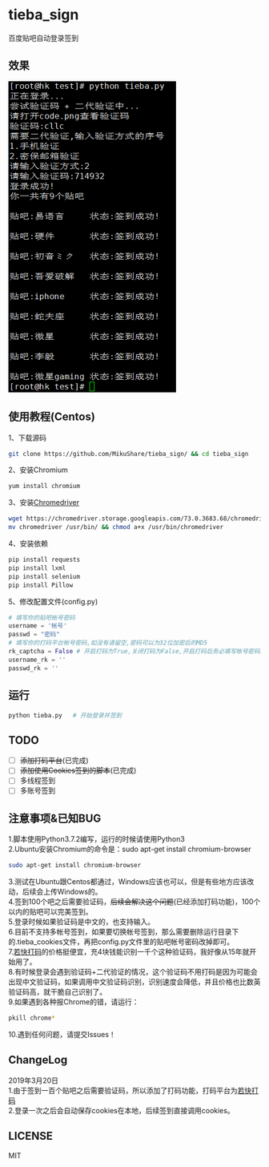 # tieba_sign
百度贴吧自动登录签到
## 效果
![效果](./view.png)

## 使用教程(Centos)
1、下载源码
``` sh
git clone https://github.com/MikuShare/tieba_sign/ && cd tieba_sign
```
2、安装Chromium<br>
``` sh
yum install chromium
```
3、安装[Chromedriver](https://chromedriver.storage.googleapis.com/index.html?path=73.0.3683.68/)<br>
``` sh
wget https://chromedriver.storage.googleapis.com/73.0.3683.68/chromedriver_linux64.zip && unzip chromedriver_linux64.zip
mv chromedriver /usr/bin/ && chmod a+x /usr/bin/chromedriver
```
4、安装依赖
``` sh
pip install requests
pip install lxml
pip install selenium
pip install Pillow
```
5、修改配置文件(config.py)
``` python
# 填写你的贴吧帐号密码
username = '帐号'
passwd = "密码"
# 填写你的打码平台帐号密码,如没有请留空,密码可以为32位加密后的MD5
rk_captcha = False # 开启打码为True,关闭打码为False,开启打码后务必填写帐号密码。
username_rk = ''
passwd_rk = ''
```
## 运行
``` sh
python tieba.py   # 开始登录并签到
```

## TODO
- [ ] ~~添加打码平台~~(已完成)
- [ ] ~~添加使用Cookies签到的脚本~~(已完成)
- [ ] 多线程签到
- [ ] 多账号签到
## 注意事项&已知BUG
1.脚本使用Python3.7.2编写，运行的时候请使用Python3<br>
2.Ubuntu安装Chromium的命令是：sudo apt-get install chromium-browser
``` sh
sudo apt-get install chromium-browser
```
3.测试在Ubuntu跟Centos都通过，Windows应该也可以，但是有些地方应该改动，后续会上传Windows的。<br>
4.签到100个吧之后需要验证码，~~后续会解决这个问题~~(已经添加打码功能)，100个以内的贴吧可以完美签到。<br>
5.登录时候如果验证码是中文的，也支持输入。<br>
6.目前不支持多帐号签到，如果要切换帐号签到，那么需要删除运行目录下的.tieba_cookies文件，再把config.py文件里的贴吧帐号密码改掉即可。<br>
7.[若快打码](https://www.ruokuai.com/)的价格挺便宜，充4块钱能识别一千个这种验证码，我好像从15年就开始用了。<br>
8.有时候登录会遇到验证码+二代验证的情况，这个验证码不用打码是因为可能会出现中文验证码，如果调用中文验证码识别，识别速度会降低，并且价格也比数英验证码高，就干脆自己识别了。<br>
9.如果遇到各种报Chrome的错，请运行：
``` sh
pkill chrome*
```
10.遇到任何问题，请提交Issues！<br>
## ChangeLog
2019年3月20日<br>
1.由于签到一百个贴吧之后需要验证码，所以添加了打码功能，打码平台为[若快打码](https://www.ruokuai.com/)<br>
2.登录一次之后会自动保存cookies在本地，后续签到直接调用cookies。
## LICENSE
MIT
